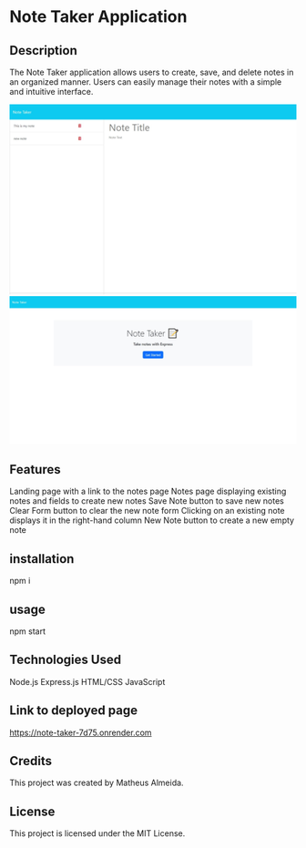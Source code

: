 # Note Taker Application

## Description

The Note Taker application allows users to create, save, and delete notes in an organized manner. Users can easily manage their notes with a simple and intuitive interface.

![screenshot](./Develop/public/assets/images/screenshot1.jpeg)
![screenshot](./Develop/public/assets/images/screenshot2.jpeg)

## Features

Landing page with a link to the notes page
Notes page displaying existing notes and fields to create new notes
Save Note button to save new notes
Clear Form button to clear the new note form
Clicking on an existing note displays it in the right-hand column
New Note button to create a new empty note

## installation
npm i

## usage
npm start

## Technologies Used

Node.js
Express.js
HTML/CSS
JavaScript


## Link to deployed page 

https://note-taker-7d75.onrender.com

## Credits

This project was created by Matheus Almeida.

## License

This project is licensed under the MIT License.
